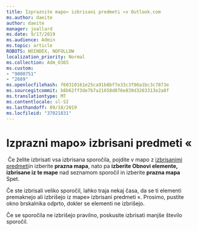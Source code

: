 ```yaml
---
title: Izpraznite mapo» izbrisani predmeti «v Outlook.com
ms.author: daeite
author: daeite
manager: joallard
ms.date: 9/17/2019
ms.audience: Admin
ms.topic: article
ROBOTS: NOINDEX, NOFOLLOW
localization_priority: Normal
ms.collection: Adm_O365
ms.custom:
- "9000751"
- "2689"
ms.openlocfilehash: f60310161e25ca91b8bf7e33c3f06a1bc3c7873e
ms.sourcegitcommit: b8b62ff3de7b7a21658d076e839d3263313e2a8f
ms.translationtype: MT
ms.contentlocale: sl-SI
ms.lasthandoff: 09/18/2019
ms.locfileid: "37021831"
---
```

# <a name="empty-the-deleted-items-folder"></a>Izprazni mapo» izbrisani predmeti «

 Če želite izbrisati vsa izbrisana sporočila, pojdite v mapo z [izbrisanimi predmeti](https://outlook.live.com/mail/deleteditems)in izberite **prazna mapa**, nato pa **izberite Obnovi elemente, izbrisane iz te mape** nad seznamom sporočil in izberite **prazna mapa**   Spet.

Če ste izbrisali veliko sporočil, lahko traja nekaj časa, da se ti elementi premaknejo ali izbrišejo iz mape» izbrisani predmeti «. Prosimo, pustite okno brskalnika odprto, dokler se elementi ne izbrišejo.

Če se sporočila ne izbrišejo pravilno, poskusite izbrisati manjše število sporočil.